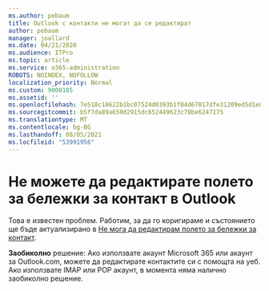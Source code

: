 ```yaml
---
ms.author: pebaum
title: Outlook с контакти не могат да се редактират
author: pebaum
manager: joallard
ms.date: 04/21/2020
ms.audience: ITPro
ms.topic: article
ms.service: o365-administration
ROBOTS: NOINDEX, NOFOLLOW
localization_priority: Normal
ms.custom: 9000185
ms.assetid: ''
ms.openlocfilehash: 7e518c10622b1bc07524d0393b1f04d67017dfe31209ed5d1e8283b7fc14917b
ms.sourcegitcommit: b5f7da89a650d2915dc652449623c78be6247175
ms.translationtype: MT
ms.contentlocale: bg-BG
ms.lasthandoff: 08/05/2021
ms.locfileid: "53991956"
---
```

# <a name="cant-edit-the-notes-field-for-a-contact-in-outlook"></a>Не можете да редактирате полето за бележки за контакт в Outlook
Това е известен проблем. Работим, за да го коригираме и състоянието ще бъде актуализирано в [Не мога да редактирам полето за бележки за контакт](https://support.office.com/article/fb8394ce-04ce-48b5-bae4-be46f77f10fe).

**Заобиколно** решение: Ако използвате акаунт Microsoft 365 или акаунт за Outlook.com, можете да редактирате контактите си с помощта на уеб. Ако използвате IMAP или POP акаунт, в момента няма налично заобиколно решение.